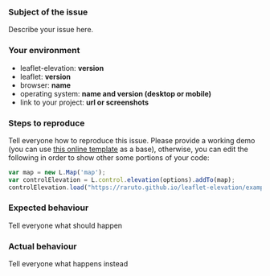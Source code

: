 <!-- README: please provide as much detail as possible in the format below (or delete any unnecessary lines) -->

### Subject of the issue
Describe your issue here.

### Your environment
* leaflet-elevation: __version__
* leaflet: __version__
* browser: __name__
* operating system: __name and version (desktop or mobile)__
* link to your project: __url or screenshots__

### Steps to reproduce
Tell everyone how to reproduce this issue. Please provide a working demo (you can use [this online template](https://jsfiddle.net/wgckfu03/) as a base), otherwise, you can edit the following in order to show other some portions of your code:

```js
var map = new L.Map('map');
var controlElevation = L.control.elevation(options).addTo(map);
controlElevation.load("https://raruto.github.io/leaflet-elevation/examples/via-emilia.gpx");
```

### Expected behaviour
Tell everyone what should happen

### Actual behaviour
Tell everyone what happens instead

<!-- FINAL CHECKS: please double check the TITLE of the issue and be sure you have attached any SCREENSHOTS or external LINKS that may help to understand the problem -->

